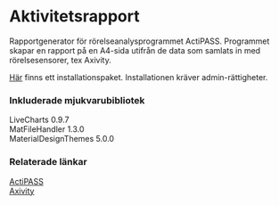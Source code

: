 # Aktivitetsrapport
Rapportgenerator för rörelseanalysprogrammet ActiPASS. Programmet skapar en rapport på en A4-sida utifrån de data som samlats in med rörelsesensorer, tex Axivity.

[Här](https://github.com/UrbanEdstrom/Aktivitetsrapport/raw/master/Installation/AktivitetsrapportSetup.zip) finns ett installationspaket. Installationen kräver admin-rättigheter.

### Inkluderade mjukvarubibliotek
LiveCharts 0.9.7<br>
MatFileHandler 1.3.0<br>
MaterialDesignThemes 5.0.0

### Relaterade länkar
[ActiPASS](https://ergo-tools.github.io/ActiPASS/)<br>
[Axivity](https://axivity.com/)
